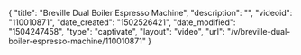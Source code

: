 {
    "title": "Breville Dual Boiler Espresso Machine",
    "description": "",
    "videoid": "110010871",
    "date_created": "1502526421",
    "date_modified": "1504247458",
    "type": "captivate",
    "layout": "video",
    "url": "\/v\/breville-dual-boiler-espresso-machine\/110010871"
}